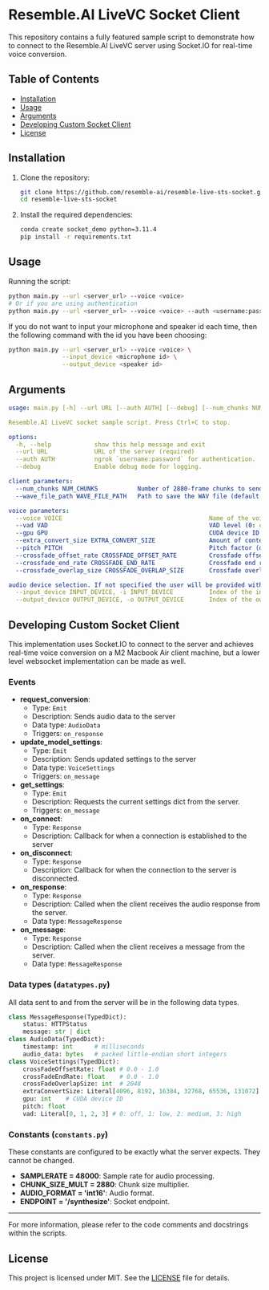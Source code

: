 # Resemble.AI LiveVC Socket Client

This repository contains a fully featured sample script to demonstrate how to connect to the Resemble.AI LiveVC server using Socket.IO for real-time voice conversion.

## Table of Contents
- [Installation](#installation)
- [Usage](#usage)
- [Arguments](#arguments)
- [Developing Custom Socket Client](#developing-custom-socket-client)
- [License](#license)

## Installation

1. Clone the repository:
    ```sh
    git clone https://github.com/resemble-ai/resemble-live-sts-socket.git  
    cd resemble-live-sts-socket
    ```

2. Install the required dependencies:
    ```sh
    conda create socket_demo python=3.11.4
    pip install -r requirements.txt
    ```

## Usage
Running the script:
```sh
python main.py --url <server_url> --voice <voice>
# Or if you are using authentication
python main.py --url <server_url> --voice <voice> --auth <username:password>
```
If you do not want to input your microphone and speaker id each time, then the following command with the id you have been choosing:
```sh
python main.py --url <server_url> --voice <voice> \
               --input_device <microphone id> \
               --output_device <speaker id>
```


## Arguments
```yaml
usage: main.py [-h] --url URL [--auth AUTH] [--debug] [--num_chunks NUM_CHUNKS] [--wave_file_path WAVE_FILE_PATH] [--voice VOICE] [--vad VAD] [--gpu GPU] [--extra_convert_size EXTRA_CONVERT_SIZE] [--pitch PITCH] [--crossfade_offset_rate CROSSFADE_OFFSET_RATE] [--crossfade_end_rate CROSSFADE_END_RATE] [--crossfade_overlap_size CROSSFADE_OVERLAP_SIZE] [--input_device INPUT_DEVICE] [--output_device OUTPUT_DEVICE]

Resemble.AI LiveVC socket sample script. Press Ctrl+C to stop.

options:
  -h, --help            show this help message and exit
  --url URL             URL of the server (required)
  --auth AUTH           ngrok `username:password` for authentication.
  --debug               Enable debug mode for logging.

client parameters:
  --num_chunks NUM_CHUNKS           Number of 2880-frame chunks to send to the server (default: 8).
  --wave_file_path WAVE_FILE_PATH   Path to save the WAV file (default: output.wav).

voice parameters:
  --voice VOICE                                         Name of the voice to use for synthesis.
  --vad VAD                                             VAD level (0: off, 1: low, 2: medium, 3: high) (default: 1).
  --gpu GPU                                             CUDA device ID (default: 0).
  --extra_convert_size EXTRA_CONVERT_SIZE               Amount of context for the server to use (4096, 8192, 16384, 32768, 65536, 131072) (default: 4096).
  --pitch PITCH                                         Pitch factor (default: 0).
  --crossfade_offset_rate CROSSFADE_OFFSET_RATE         Crossfade offset rate (0.0 - 1.0) (default: 0.1)
  --crossfade_end_rate CROSSFADE_END_RATE               Crossfade end rate (0.0 - 1.0) (default: 0.9).
  --crossfade_overlap_size CROSSFADE_OVERLAP_SIZE       Crossfade overlap size (default: 2048).

audio device selection. If not specified the user will be provided with a list of devices to choose from.:
  --input_device INPUT_DEVICE, -i INPUT_DEVICE          Index of the input audio device.
  --output_device OUTPUT_DEVICE, -o OUTPUT_DEVICE       Index of the output audio device.
```
## Developing Custom Socket Client
This implementation uses Socket.IO to connect to the server and achieves real-time voice conversion on a M2 Macbook Air client machine, but a lower level websocket implementation can be made as well. 

### Events
- **request_conversion**:
    - Type: `Emit`
    - Description: Sends audio data to the server
    - Data type: `AudioData`
    - Triggers: `on_response`
- **update_model_settings**: 
    - Type: `Emit`
    - Description: Sends updated settings to the server
    - Data type: `VoiceSettings`
    - Triggers: `on_message`
- **get_settings**:
    - Type: `Emit`
    - Description: Requests the current settings dict from the server.
    - Triggers: `on_message`
- **on_connect**:
    - Type: `Response`
    - Description: Callback for when a connection is established to the server
- **on_disconnect**:
    - Type: `Response`
    - Description: Callback for when the connection to the server is disconnected.
- **on_response**:
    - Type: `Response`
    - Description: Called when the client receives the audio response from the server.
    - Data type: `MessageResponse`
- **on_message**:
    - Type: `Response`
    - Description: Called when the client receives a message from the server.
    - Data type: `MessageResponse`

### Data types (`datatypes.py`)
All data sent to and from the server will be in the following data types.
```py
class MessageResponse(TypedDict):
    status: HTTPStatus
    message: str | dict
class AudioData(TypedDict):
    timestamp: int      # milliseconds
    audio_data: bytes   # packed little-endian short integers
class VoiceSettings(TypedDict):
    crossFadeOffsetRate: float # 0.0 - 1.0
    crossFadeEndRate: float    # 0.0 - 1.0 
    crossFadeOverlapSize: int  # 2048
    extraConvertSize: Literal[4096, 8192, 16384, 32768, 65536, 131072]
    gpu: int    # CUDA device ID
    pitch: float
    vad: Literal[0, 1, 2, 3] # 0: off, 1: low, 2: medium, 3: high
```

### Constants (`constants.py`)
These constants are configured to be exactly what the server expects. They cannot be changed.

- **SAMPLERATE = 48000**: Sample rate for audio processing.
- **CHUNK_SIZE_MULT = 2880**: Chunk size multiplier.
- **AUDIO_FORMAT = 'int16'**: Audio format.
- **ENDPOINT = '/synthesize'**: Socket endpoint.

---

For more information, please refer to the code comments and docstrings within the scripts.

## License

This project is licensed under MIT. See the [LICENSE](LICENSE) file for details.

